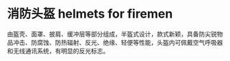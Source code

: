 # 消防头盔 helmets for firemen
由盔壳、面罩、披肩、缓冲层等部分组成，半盔式设计，款式新颖，具备防尖锐物品冲击、防腐蚀、防热辐射、反光、绝缘、轻便等性能，头盔内可佩戴空气呼吸器和无线通讯系统，有明显的反光标志。

